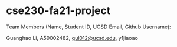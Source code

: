 # cse230-fa21-project

Team Members (Name, Student ID, UCSD Email, Github Username):

Guanghao Li, A59002482, gul012@ucsd.edu, y1jiaoao
